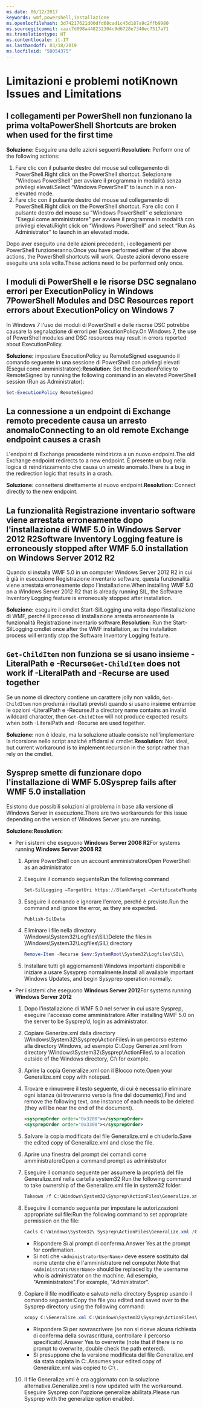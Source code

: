 ```yaml
---
ms.date: 06/12/2017
keywords: wmf,powershell,installazione
ms.openlocfilehash: 3d74217621d00dfd68cad1c45d187a9c2ffb9980
ms.sourcegitcommit: caac7d098a448232304c9d6728e7340ec7517a71
ms.translationtype: HT
ms.contentlocale: it-IT
ms.lasthandoff: 03/18/2019
ms.locfileid: "58054375"
---
```

# <a name="known-issues-and-limitations"></a><span data-ttu-id="f1107-102">Limitazioni e problemi noti</span><span class="sxs-lookup"><span data-stu-id="f1107-102">Known Issues and Limitations</span></span>

## <a name="powershell-shortcuts-are-broken-when-used-for-the-first-time"></a><span data-ttu-id="f1107-103">I collegamenti per PowerShell non funzionano la prima volta</span><span class="sxs-lookup"><span data-stu-id="f1107-103">PowerShell Shortcuts are broken when used for the first time</span></span>

<span data-ttu-id="f1107-104">**Soluzione:** Eseguire una delle azioni seguenti:</span><span class="sxs-lookup"><span data-stu-id="f1107-104">**Resolution:** Perform one of the following actions:</span></span>

1. <span data-ttu-id="f1107-105">Fare clic con il pulsante destro del mouse sul collegamento di PowerShell.</span><span class="sxs-lookup"><span data-stu-id="f1107-105">Right click on the PowerShell shortcut.</span></span> <span data-ttu-id="f1107-106">Selezionare "Windows PowerShell" per avviare il programma in modalità senza privilegi elevati.</span><span class="sxs-lookup"><span data-stu-id="f1107-106">Select “Windows PowerShell” to launch in a non-elevated mode.</span></span>
2. <span data-ttu-id="f1107-107">Fare clic con il pulsante destro del mouse sul collegamento di PowerShell.</span><span class="sxs-lookup"><span data-stu-id="f1107-107">Right click on the PowerShell shortcut.</span></span> <span data-ttu-id="f1107-108">Fare clic con il pulsante destro del mouse su "Windows PowerShell" e selezionare "Esegui come amministratore" per avviare il programma in modalità con privilegi elevati.</span><span class="sxs-lookup"><span data-stu-id="f1107-108">Right click on “Windows PowerShell” and select “Run As Administrator” to launch in an elevated mode.</span></span>

<span data-ttu-id="f1107-109">Dopo aver eseguito una delle azioni precedenti, i collegamenti per PowerShell funzioneranno.</span><span class="sxs-lookup"><span data-stu-id="f1107-109">Once you have performed either of the above actions, the PowerShell shortcuts will work.</span></span> <span data-ttu-id="f1107-110">Queste azioni devono essere eseguite una sola volta.</span><span class="sxs-lookup"><span data-stu-id="f1107-110">These actions need to be performed only once.</span></span>

## <a name="powershell-modules-and-dsc-resources-report-errors-about-executionpolicy-on-windows-7"></a><span data-ttu-id="f1107-111">I moduli di PowerShell e le risorse DSC segnalano errori per ExecutionPolicy in Windows 7</span><span class="sxs-lookup"><span data-stu-id="f1107-111">PowerShell Modules and DSC Resources report errors about ExecutionPolicy on Windows 7</span></span>

<span data-ttu-id="f1107-112">In Windows 7 l'uso dei moduli di PowerShell e delle risorse DSC potrebbe causare la segnalazione di errori per ExecutionPolicy.</span><span class="sxs-lookup"><span data-stu-id="f1107-112">On Windows 7, the use of PowerShell modules and DSC resources may result in errors reported about ExecutionPolicy.</span></span>

<span data-ttu-id="f1107-113">**Soluzione:** impostare ExecutionPolicy su RemoteSigned eseguendo il comando seguente in una sessione di PowerShell con privilegi elevati (Esegui come amministratore):</span><span class="sxs-lookup"><span data-stu-id="f1107-113">**Resolution:** Set the ExecutionPolicy to RemoteSigned by running the following command in an elevated PowerShell session (Run as Administrator):</span></span>

```powershell
Set-ExecutionPolicy RemoteSigned
```

## <a name="connecting-to-an-old-remote-exchange-endpoint-causes-a-crash"></a><span data-ttu-id="f1107-114">La connessione a un endpoint di Exchange remoto precedente causa un arresto anomalo</span><span class="sxs-lookup"><span data-stu-id="f1107-114">Connecting to an old remote Exchange endpoint causes a crash</span></span>

<span data-ttu-id="f1107-115">L'endpoint di Exchange precedente reindirizza a un nuovo endpoint.</span><span class="sxs-lookup"><span data-stu-id="f1107-115">The old Exchange endpoint redirects to a new endpoint.</span></span> <span data-ttu-id="f1107-116">È presente un bug nella logica di reindirizzamento che causa un arresto anomalo.</span><span class="sxs-lookup"><span data-stu-id="f1107-116">There is a bug in the redirection logic that results in a crash.</span></span>

<span data-ttu-id="f1107-117">**Soluzione:** connettersi direttamente al nuovo endpoint.</span><span class="sxs-lookup"><span data-stu-id="f1107-117">**Resolution:** Connect directly to the new endpoint.</span></span>

## <a name="software-inventory-logging-feature-is-erroneously-stopped-after-wmf-50-installation-on-windows-server-2012-r2"></a><span data-ttu-id="f1107-118">La funzionalità Registrazione inventario software viene arrestata erroneamente dopo l'installazione di WMF 5.0 in Windows Server 2012 R2</span><span class="sxs-lookup"><span data-stu-id="f1107-118">Software Inventory Logging feature is erroneously stopped after WMF 5.0 installation on Windows Server 2012 R2</span></span>

<span data-ttu-id="f1107-119">Quando si installa WMF 5.0 in un computer Windows Server 2012 R2 in cui è già in esecuzione Registrazione inventario software, questa funzionalità viene arrestata erroneamente dopo l'installazione.</span><span class="sxs-lookup"><span data-stu-id="f1107-119">When installing WMF 5.0 on a Windows Server 2012 R2 that is already running SIL, the Software Inventory Logging feature is erroneously stopped after installation.</span></span>

<span data-ttu-id="f1107-120">**Soluzione:** eseguire il cmdlet Start-SilLogging una volta dopo l'installazione di WMF, perché il processo di installazione arresta erroneamente la funzionalità Registrazione inventario software.</span><span class="sxs-lookup"><span data-stu-id="f1107-120">**Resolution:** Run the Start-SilLogging cmdlet once after the WMF installation, as the installation process will errantly stop the Software Inventory Logging feature.</span></span>

## <a name="get-childitem-does-not-work-if--literalpath-and--recurse-are-used-together"></a><span data-ttu-id="f1107-121">`Get-ChildItem` non funziona se si usano insieme -LiteralPath e -Recurse</span><span class="sxs-lookup"><span data-stu-id="f1107-121">`Get-ChildItem` does not work if -LiteralPath and -Recurse are used together</span></span>

<span data-ttu-id="f1107-122">Se un nome di directory contiene un carattere jolly non valido, `Get-ChildItem` non produrrà i risultati previsti quando si usano insieme entrambe le opzioni -LiteralPath e -Recurse.</span><span class="sxs-lookup"><span data-stu-id="f1107-122">If a directory name contains an invalid wildcard character, then `Get-ChildItem` will not produce expected results when both -LiteralPath and -Recurse are used together.</span></span>

<span data-ttu-id="f1107-123">**Soluzione:** non è ideale, ma la soluzione attuale consiste nell'implementare la ricorsione nello script anziché affidarsi al cmdlet.</span><span class="sxs-lookup"><span data-stu-id="f1107-123">**Resolution:** Not ideal, but current workaround is to implement recursion in the script rather than rely on the cmdlet.</span></span>

## <a name="sysprep-fails-after-wmf-50-installation"></a><span data-ttu-id="f1107-124">Sysprep smette di funzionare dopo l'installazione di WMF 5.0</span><span class="sxs-lookup"><span data-stu-id="f1107-124">Sysprep fails after WMF 5.0 installation</span></span>

<span data-ttu-id="f1107-125">Esistono due possibili soluzioni al problema in base alla versione di Windows Server in esecuzione.</span><span class="sxs-lookup"><span data-stu-id="f1107-125">There are two workarounds for this issue depending on the version of Windows Server you are running.</span></span>

<span data-ttu-id="f1107-126">**Soluzione:**</span><span class="sxs-lookup"><span data-stu-id="f1107-126">**Resolution:**</span></span>

- <span data-ttu-id="f1107-127">Per i sistemi che eseguono **Windows Server 2008 R2**</span><span class="sxs-lookup"><span data-stu-id="f1107-127">For systems running **Windows Server 2008 R2**</span></span>
  1. <span data-ttu-id="f1107-128">Aprire PowerShell con un account amministratore</span><span class="sxs-lookup"><span data-stu-id="f1107-128">Open PowerShell as an administrator</span></span>
  2. <span data-ttu-id="f1107-129">Eseguire il comando seguente</span><span class="sxs-lookup"><span data-stu-id="f1107-129">Run the following command</span></span>

     ```powershell
     Set-SilLogging –TargetUri https://BlankTarget –CertificateThumbprint 0123456789
     ```

  3. <span data-ttu-id="f1107-130">Eseguire il comando e ignorare l'errore, perché è previsto.</span><span class="sxs-lookup"><span data-stu-id="f1107-130">Run the command and ignore the error, as they are expected.</span></span>

     ```powershell
     Publish-SilData
     ```

  4. <span data-ttu-id="f1107-131">Eliminare i file nella directory \Windows\System32\Logfiles\SIL\\</span><span class="sxs-lookup"><span data-stu-id="f1107-131">Delete the files in  \Windows\System32\Logfiles\SIL\ directory</span></span>

     ```powershell
     Remove-Item -Recurse $env:SystemRoot\System32\Logfiles\SIL\
     ```

  5. <span data-ttu-id="f1107-132">Installare tutti gli aggiornamenti Windows importanti disponibili e iniziare a usare Sysyprep normalmente.</span><span class="sxs-lookup"><span data-stu-id="f1107-132">Install all available important Windows Updates, and begin Sysyprep operation normally.</span></span>

- <span data-ttu-id="f1107-133">Per i sistemi che eseguono **Windows Server 2012**</span><span class="sxs-lookup"><span data-stu-id="f1107-133">For systems running **Windows Server 2012**</span></span>
  1. <span data-ttu-id="f1107-134">Dopo l'installazione di WMF 5.0 nel server in cui usare Sysprep, eseguire l'accesso come amministratore.</span><span class="sxs-lookup"><span data-stu-id="f1107-134">After installing WMF 5.0 on the server to be Sysprep’d, login as administrator.</span></span>
  2. <span data-ttu-id="f1107-135">Copiare Generize.xml dalla directory \Windows\System32\Sysprep\ActionFiles\ in un percorso esterno alla directory Windows, ad esempio C:\.</span><span class="sxs-lookup"><span data-stu-id="f1107-135">Copy Generize.xml from directory \Windows\System32\Sysprep\ActionFiles\ to a location outside of the Windows directory, C:\ for example.</span></span>
  3. <span data-ttu-id="f1107-136">Aprire la copia Generalize.xml con il Blocco note.</span><span class="sxs-lookup"><span data-stu-id="f1107-136">Open your Generalize.xml copy with notepad.</span></span>
  4. <span data-ttu-id="f1107-137">Trovare e rimuovere il testo seguente, di cui è necessario eliminare ogni istanza (si troveranno verso la fine del documento).</span><span class="sxs-lookup"><span data-stu-id="f1107-137">Find and remove the following text, one instance of each needs to be deleted (they will be near the end of the document).</span></span>

     ```xml
     <sysprepOrder order="0x3200"></sysprepOrder>
     <sysprepOrder order="0x3300"></sysprepOrder>
     ```

  5. <span data-ttu-id="f1107-138">Salvare la copia modificata del file Generalize.xml e chiuderlo.</span><span class="sxs-lookup"><span data-stu-id="f1107-138">Save the edited copy of Generalize.xml and close the file.</span></span>
  6. <span data-ttu-id="f1107-139">Aprire una finestra del prompt dei comandi come amministratore</span><span class="sxs-lookup"><span data-stu-id="f1107-139">Open a command prompt as administrator</span></span>
  7. <span data-ttu-id="f1107-140">Eseguire il comando seguente per assumere la proprietà del file Generalize.xml nella cartella system32:</span><span class="sxs-lookup"><span data-stu-id="f1107-140">Run the following command to take ownership of the Generalize.xml file in system32 folder:</span></span>

     ```powershell
     Takeown /f C:\Windows\System32\Sysprep\ActionFiles\Generalize.xml
     ```

  8. <span data-ttu-id="f1107-141">Eseguire il comando seguente per impostare le autorizzazioni appropriate sul file:</span><span class="sxs-lookup"><span data-stu-id="f1107-141">Run the following command to set appropriate permission on the file:</span></span>

     ```powershell
     Cacls C:\Windows\System32\ Sysprep\ActionFiles\Generalize.xml /G `<AdministratorUserName>`:F
     ```

     - <span data-ttu-id="f1107-142">Rispondere Sì al prompt di conferma.</span><span class="sxs-lookup"><span data-stu-id="f1107-142">Answer Yes at the prompt for confirmation.</span></span>
     - <span data-ttu-id="f1107-143">Si noti che `<AdministratorUserName>` deve essere sostituito dal nome utente che è l'amministratore nel computer.</span><span class="sxs-lookup"><span data-stu-id="f1107-143">Note that `<AdministratorUserName>` should be replaced by the username who is administrator on the machine.</span></span> <span data-ttu-id="f1107-144">Ad esempio, "Amministratore".</span><span class="sxs-lookup"><span data-stu-id="f1107-144">For example, "Administrator".</span></span>

  9. <span data-ttu-id="f1107-145">Copiare il file modificato e salvato nella directory Sysprep usando il comando seguente:</span><span class="sxs-lookup"><span data-stu-id="f1107-145">Copy the file you edited and saved over to the Sysprep directory using the following command:</span></span>

     ```powershell
     xcopy C:\Generalize.xml C:\Windows\System32\Sysprep\ActionFiles\Generalize.xml
     ```

     - <span data-ttu-id="f1107-146">Rispondere Sì per sovrascrivere (se non si riceve alcuna richiesta di conferma della sovrascrittura, controllare il percorso specificato).</span><span class="sxs-lookup"><span data-stu-id="f1107-146">Answer Yes to overwrite (note that if there is no prompt to overwrite, double check the path entered).</span></span>
     - <span data-ttu-id="f1107-147">Si presuppone che la versione modificata del file Generalize.xml sia stata copiata in C:\.</span><span class="sxs-lookup"><span data-stu-id="f1107-147">Assumes your edited copy of Generalize.xml was copied to C:\ .</span></span>

  10. <span data-ttu-id="f1107-148">Il file Generalize.xml è ora aggiornato con la soluzione alternativa.</span><span class="sxs-lookup"><span data-stu-id="f1107-148">Generalize.xml is now updated with the workaround.</span></span> <span data-ttu-id="f1107-149">Eseguire Sysprep con l'opzione generalize abilitata.</span><span class="sxs-lookup"><span data-stu-id="f1107-149">Please run Sysprep with the generalize option enabled.</span></span>